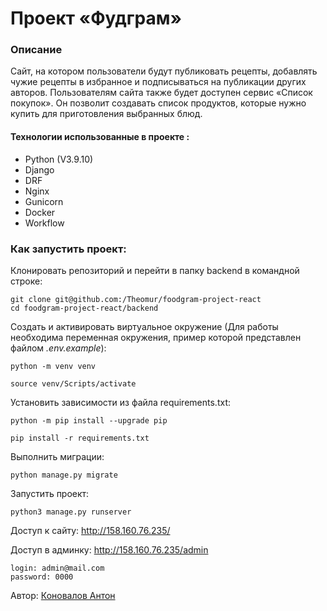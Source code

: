 # Проект «Фудграм»

### Описание

Сайт, на котором пользователи будут публиковать рецепты, добавлять чужие рецепты в избранное и подписываться на публикации других авторов. Пользователям сайта также будет доступен сервис «Список покупок». Он позволит создавать список продуктов, которые нужно купить для приготовления выбранных блюд.

#### Технологии использованные в проекте  :

* Python (V3.9.10)
* Django
* DRF
* Nginx
* Gunicorn
* Docker
* Workflow

### Как запустить проект:

Клонировать репозиторий и перейти в папку backend в командной строке:

```
git clone git@github.com:/Theomur/foodgram-project-react
cd foodgram-project-react/backend

```


Cоздать и активировать виртуальное окружение (Для работы необходима переменная окружения, пример которой представлен файлом *.env.example*):

```
python -m venv venv
```

```
source venv/Scripts/activate
```

Установить зависимости из файла requirements.txt:

```
python -m pip install --upgrade pip
```

```
pip install -r requirements.txt
```

Выполнить миграции:

```
python manage.py migrate
```

Запустить проект:

```
python3 manage.py runserver
```

Доступ к сайту:
http://158.160.76.235/

Доступ в админку:
http://158.160.76.235/admin
```
login: admin@mail.com
password: 0000
```

Автор: [Коновалов Антон](https://github.com/Theomur)